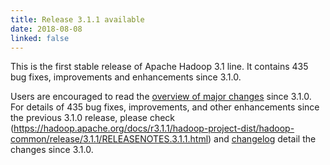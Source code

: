 ```yaml
---
title: Release 3.1.1 available
date: 2018-08-08
linked: false
---
```

<!---
  Licensed under the Apache License, Version 2.0 (the "License");
  you may not use this file except in compliance with the License.
  You may obtain a copy of the License at

   https://www.apache.org/licenses/LICENSE-2.0

  Unless required by applicable law or agreed to in writing, software
  distributed under the License is distributed on an "AS IS" BASIS,
  WITHOUT WARRANTIES OR CONDITIONS OF ANY KIND, either express or implied.
  See the License for the specific language governing permissions and
  limitations under the License. See accompanying LICENSE file.
-->

This is the first stable release of Apache Hadoop 3.1 line. It contains 435 bug fixes, improvements and enhancements since 3.1.0.

Users are encouraged to read the [overview of major changes](/docs/r3.1.1/index.html) since 3.1.0.
For details of 435 bug fixes, improvements, and other enhancements since the previous 3.1.0 release, 
please check (https://hadoop.apache.org/docs/r3.1.1/hadoop-project-dist/hadoop-common/release/3.1.1/RELEASENOTES.3.1.1.html)
 and [changelog](https://hadoop.apache.org/docs/r3.1.1/hadoop-project-dist/hadoop-common/release/3.1.1/CHANGES.3.1.1.html) 
 detail the changes since 3.1.0.



